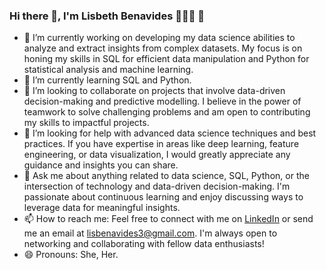 ### Hi there 👋, I'm Lisbeth Benavides 👩🏻‍🔬 🎺

- 🔭 I’m currently working on developing my data science abilities to analyze and extract insights from complex datasets. My focus is on honing my skills in SQL for efficient data manipulation and Python for statistical analysis and machine learning.
- 🌱 I’m currently learning SQL and Python.
- 👯 I’m looking to collaborate on projects that involve data-driven decision-making and predictive modelling. I believe in the power of teamwork to solve challenging problems and am open to contributing my skills to impactful projects.
- 🤔 I’m looking for help with advanced data science techniques and best practices. If you have expertise in areas like deep learning, feature engineering, or data visualization, I would greatly appreciate any guidance and insights you can share.
- 💬 Ask me about anything related to data science, SQL, Python, or the intersection of technology and data-driven decision-making. I'm passionate about continuous learning and enjoy discussing ways to leverage data for meaningful insights.
- 📫 How to reach me: Feel free to connect with me on [LinkedIn](https://www.linkedin.com/in/lisbeth-benavides/) or send me an email at [lisbenavides3@gmail.com](mailto:lisbenavides3@gmail.com). I'm always open to networking and collaborating with fellow data enthusiasts!
- 😄 Pronouns: She, Her.
